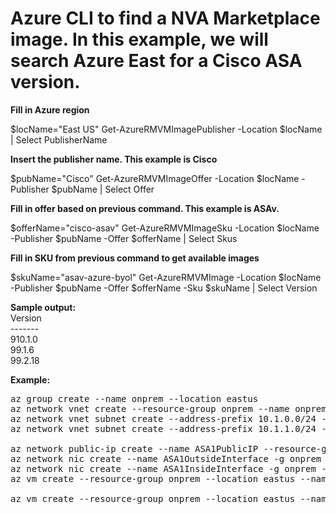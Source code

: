 # Azure CLI to find a NVA Marketplace image. In this example, we will search Azure East for a Cisco ASA version.

**Fill in Azure region**

$locName="East US"
Get-AzureRMVMImagePublisher -Location $locName | Select PublisherName

**Insert the publisher name. This example is Cisco**

$pubName="Cisco"
Get-AzureRMVMImageOffer -Location $locName -Publisher $pubName | Select Offer

**Fill in offer based on previous command. This example is ASAv.**

$offerName="cisco-asav"
Get-AzureRMVMImageSku -Location $locName -Publisher $pubName -Offer $offerName | Select Skus

**Fill in SKU from previous command to get available images**

$skuName="asav-azure-byol"
Get-AzureRMVMImage -Location $locName -Publisher $pubName -Offer $offerName -Sku $skuName | Select Version

**Sample output:**</br>
Version</br>
-------</br>
910.1.0</br>
99.1.6</br>
99.2.18</br>

**Example:**
<pre lang="...">
az group create --name onprem --location eastus
az network vnet create --resource-group onprem --name onprem --location eastus --address-prefixes 10.1.0.0/16 --subnet-name VM --subnet-prefix 10.1.10.0/24
az network vnet subnet create --address-prefix 10.1.0.0/24 --name zeronet --resource-group onprem --vnet-name onprem
az network vnet subnet create --address-prefix 10.1.1.0/24 --name onenet --resource-group onprem --vnet-name onprem

az network public-ip create --name ASA1PublicIP --resource-group onprem --idle-timeout 30 --allocation-method Static
az network nic create --name ASA1OutsideInterface -g onprem --subnet zeronet --vnet onprem --public-ip-address ASA1PublicIP --ip-forwarding true
az network nic create --name ASA1InsideInterface -g onprem --subnet onenet --vnet onprem --ip-forwarding true
az vm create --resource-group onprem --location eastus --name ASA1 --size Standard_D3_v2 --nics ASA1OutsideInterface ASA1InsideInterface  --image cisco:cisco-asav:910.1.0 --admin-username azureuser --admin-password Msft123Msft123

az vm create --resource-group onprem --location eastus --name ASA1 --size Standard_D3_v2 --nics ASA1OutsideInterface ASA1InsideInterface  --image cisco:cisco-asav:910.1.0 --admin-username azureuser --admin-password Msft123Msft123
</pre>

